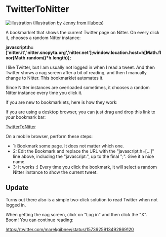 # TwitterToNitter

![illustration](https://raw.githubusercontent.com/no-gravity/TwitterToNitter/main/illu.jpg)
(Illustration by [Jenny from illubots](https://www.instagram.com/illubots/))

A bookmarklet that shows the current Twitter page on Nitter. On every click it, chooses a random Nitter instance:

__javascript:h=['nitter.it','nitter.snopyta.org','nitter.net'];window.location.host=h[Math.floor(Math.random()*h.length)];__

I like Twitter, but I am usually not logged in when I read a tweet. And then Twitter shows a nag screen after a bit of reading, and then I manually change to Nitter. This bookmarklet automates it.

Since Nitter instances are overloaded sometimes, it chooses a random Nitter instance every time you click it.

If you are new to bookmarklets, here is how they work:

If you are using a desktop browser, you can just drag and drop this link to your bookmark bar:

[TwitterToNitter](javascript:h=['nitter.it','nitter.snopyta.org','nitter.net'];window.location.host=h[Math.floor(Math.random()*h.length)];)

On a mobile browser, perform these steps:

- 1: Bookmark some page. It does not matter which one.
- 2: Edit the Bookmark and replace the URL with the "javascript:h=[...]" line above, including the "javascript:", up to the final ";". Give it a nice name.
- 3: It works :) Every time you click the bookmark, it will select a random Nitter instance to show the current tweet.

## Update

Turns out there also is a simple two-click solution to read Twitter when not logged in.

When getting the nag screen, click on "Log in" and then click the "X". Boom! You can continue reading:

https://twitter.com/marekgibney/status/1573625913492869120
